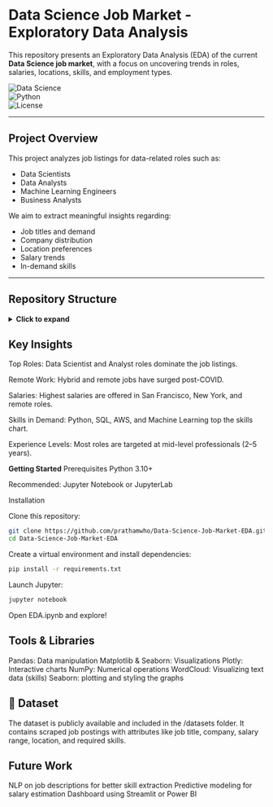 # Data Science Job Market - Exploratory Data Analysis

This repository presents an Exploratory Data Analysis (EDA) of the current **Data Science job market**, with a focus on uncovering trends in roles, salaries, locations, skills, and employment types.

![Data Science](https://img.shields.io/badge/EDA-Data--Science-blue)  
![Python](https://img.shields.io/badge/Python-3.10%2B-yellow)  
![License](https://img.shields.io/badge/license-MIT-green)

---

## Project Overview

This project analyzes job listings for data-related roles such as:
- Data Scientists
- Data Analysts
- Machine Learning Engineers
- Business Analysts

We aim to extract meaningful insights regarding:
- Job titles and demand
- Company distribution
- Location preferences
- Salary trends
- In-demand skills

---

## Repository Structure

<details>
<summary><strong>Click to expand</strong></summary>

Data-Science-Job-Market-EDA/
│
├── EDA.ipynb # Main notebook with full exploratory data analysis
├── datasets/ # Source dataset(s) used for analysis
│ └── data_jobs.csv
├── README.md # Project documentation (you are here)
└── requirements.txt # Required Python packages

</details>

## Key Insights
Top Roles: Data Scientist and Analyst roles dominate the job listings.

Remote Work: Hybrid and remote jobs have surged post-COVID.

Salaries: Highest salaries are offered in San Francisco, New York, and remote roles.

Skills in Demand: Python, SQL, AWS, and Machine Learning top the skills chart.

Experience Levels: Most roles are targeted at mid-level professionals (2–5 years).

**Getting Started**
Prerequisites
Python 3.10+

Recommended: Jupyter Notebook or JupyterLab

Installation

Clone this repository:

```bash
git clone https://github.com/prathamwho/Data-Science-Job-Market-EDA.git
cd Data-Science-Job-Market-EDA
```

Create a virtual environment and install dependencies:

```bash
pip install -r requirements.txt
```
Launch Jupyter:

```bash
jupyter notebook
```
Open EDA.ipynb and explore!

## Tools & Libraries
Pandas: Data manipulation
Matplotlib & Seaborn: Visualizations
Plotly: Interactive charts
NumPy: Numerical operations
WordCloud: Visualizing text data (skills)
Seaborn: plotting and styling the graphs

## 📌 Dataset
The dataset is publicly available and included in the /datasets folder. It contains scraped job postings with attributes like job title, company, salary range, location, and required skills.

## Future Work
NLP on job descriptions for better skill extraction
Predictive modeling for salary estimation
Dashboard using Streamlit or Power BI
